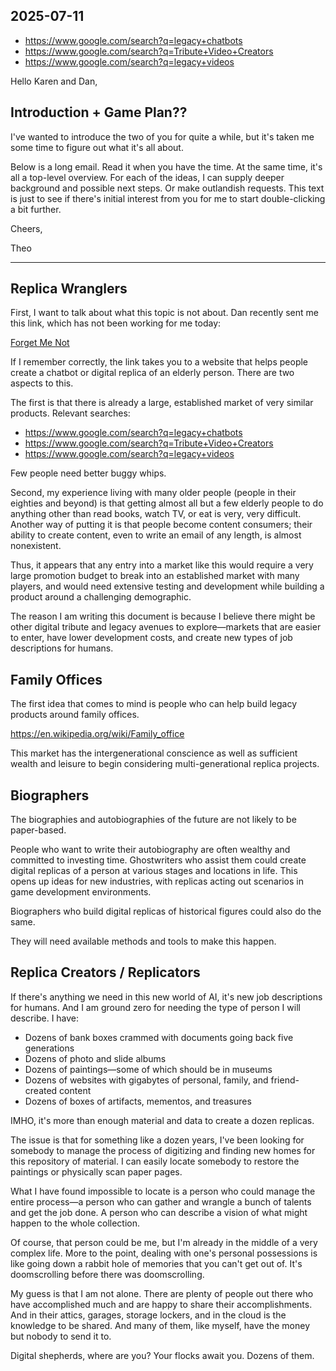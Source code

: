 ## 2025-07-11

* https://www.google.com/search?q=legacy+chatbots
* https://www.google.com/search?q=Tribute+Video+Creators
* https://www.google.com/search?q=legacy+videos

Hello Karen and Dan,

## Introduction + Game Plan??

I've wanted to introduce the two of you for quite a while, but it's taken me some time to figure out what it's all about.

Below is a long email. Read it when you have the time. At the same time, it's all a top-level overview. For each of the ideas, I can supply deeper background and possible next steps. Or make outlandish requests. This text is just to see if there's initial interest from you for me to start double-clicking a bit further.

Cheers,

Theo

***

## Replica Wranglers

First, I want to talk about what this topic is not about. Dan recently sent me this link, which has not been working for me today:

[Forget Me Not](https://www.figma.com/proto/aDkTdDASdKGEczoDolneot/Website-%7C-Forget-Me-Not?page-id=2065%3A2958&node-id=2071-2409&viewport=541%2C369%2C0.06&t=PyhBPFEE56KHxrR6-1&scaling=min-zoom&content-scaling=fixed&starting-point-node-id=2065%3A2960)

If I remember correctly, the link takes you to a website that helps people create a chatbot or digital replica of an elderly person. There are two aspects to this.

The first is that there is already a large, established market of very similar products. Relevant searches:

* https://www.google.com/search?q=legacy+chatbots
* https://www.google.com/search?q=Tribute+Video+Creators
* https://www.google.com/search?q=legacy+videos

Few people need better buggy whips.

Second, my experience living with many older people (people in their eighties and beyond) is that getting almost all but a few elderly people to do anything other than read books, watch TV, or eat is very, very difficult. Another way of putting it is that people become content consumers; their ability to create content, even to write an email of any length, is almost nonexistent.

Thus, it appears that any entry into a market like this would require a very large promotion budget to break into an established market with many players, and would need extensive testing and development while building a product around a challenging demographic.

The reason I am writing this document is because I believe there might be other digital tribute and legacy avenues to explore—markets that are easier to enter, have lower development costs, and create new types of job descriptions for humans.

## Family Offices

The first idea that comes to mind is people who can help build legacy products around family offices.

https://en.wikipedia.org/wiki/Family_office

This market has the intergenerational conscience as well as sufficient wealth and leisure to begin considering multi-generational replica projects.

## Biographers

The biographies and autobiographies of the future are not likely to be paper-based.

People who want to write their autobiography are often wealthy and committed to investing time. Ghostwriters who assist them could create digital replicas of a person at various stages and locations in life. This opens up ideas for new industries, with replicas acting out scenarios in game development environments.

Biographers who build digital replicas of historical figures could also do the same.

They will need available methods and tools to make this happen.

## Replica Creators / Replicators

If there's anything we need in this new world of AI, it's new job descriptions for humans. And I am ground zero for needing the type of person I will describe. I have:

* Dozens of bank boxes crammed with documents going back five generations
* Dozens of photo and slide albums
* Dozens of paintings—some of which should be in museums
* Dozens of websites with gigabytes of personal, family, and friend-created content
* Dozens of boxes of artifacts, mementos, and treasures

IMHO, it's more than enough material and data to create a dozen replicas.

The issue is that for something like a dozen years, I've been looking for somebody to manage the process of digitizing and finding new homes for this repository of material. I can easily locate somebody to restore the paintings or physically scan paper pages.

What I have found impossible to locate is a person who could manage the entire process—a person who can gather and wrangle a bunch of talents and get the job done. A person who can describe a vision of what might happen to the whole collection.

Of course, that person could be me, but I'm already in the middle of a very complex life. More to the point, dealing with one's personal possessions is like going down a rabbit hole of memories that you can't get out of. It's doomscrolling before there was doomscrolling.

My guess is that I am not alone. There are plenty of people out there who have accomplished much and are happy to share their accomplishments. And in their attics, garages, storage lockers, and in the cloud is the knowledge to be shared. And many of them, like myself, have the money but nobody to send it to.

Digital shepherds, where are you? Your flocks await you. Dozens of them.
